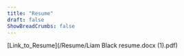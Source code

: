 ```yaml
---
title: "Resume"
draft: false
ShowBreadCrumbs: false
---
```


[Link_to_Resume](/Resume/Liam Black resume.docx (1).pdf)
